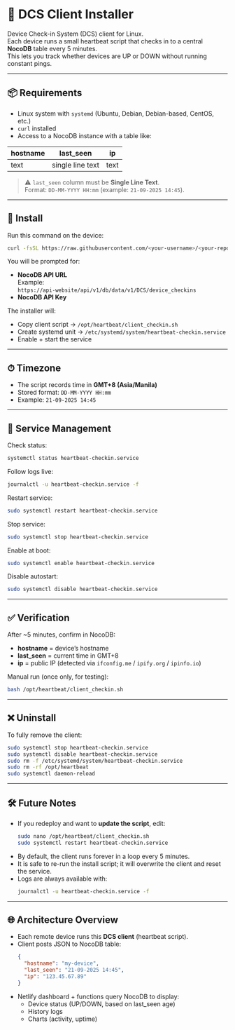 # 📡 DCS Client Installer
Device Check-in System (DCS) client for Linux.  
Each device runs a small heartbeat script that checks in to a central **NocoDB** table every 5 minutes.  
This lets you track whether devices are UP or DOWN without running constant pings.

---

## 📦 Requirements
- Linux system with `systemd` (Ubuntu, Debian, Debian-based, CentOS, etc.)
- `curl` installed
- Access to a NocoDB instance with a table like:

| hostname | last_seen           | ip    |
|----------|---------------------|-------|
| text     | single line text    | text  |

> ⚠️ `last_seen` column must be **Single Line Text**.  
> Format: `DD-MM-YYYY HH:mm` (example: `21-09-2025 14:45`).

---

## 🚀 Install

Run this command on the device:

```bash
curl -fsSL https://raw.githubusercontent.com/<your-username>/<your-repo>/main/install_dcs.sh | bash
```

You will be prompted for:
- **NocoDB API URL**  
  Example:  
  `https://api-website/api/v1/db/data/v1/DCS/device_checkins`
- **NocoDB API Key**  

The installer will:
- Copy client script → `/opt/heartbeat/client_checkin.sh`
- Create systemd unit → `/etc/systemd/system/heartbeat-checkin.service`
- Enable + start the service

---

## ⏱ Timezone
- The script records time in **GMT+8 (Asia/Manila)**  
- Stored format: `DD-MM-YYYY HH:mm`  
- Example: `21-09-2025 14:45`

---

## 🔄 Service Management

Check status:
```bash
systemctl status heartbeat-checkin.service
```

Follow logs live:
```bash
journalctl -u heartbeat-checkin.service -f
```

Restart service:
```bash
sudo systemctl restart heartbeat-checkin.service
```

Stop service:
```bash
sudo systemctl stop heartbeat-checkin.service
```

Enable at boot:
```bash
sudo systemctl enable heartbeat-checkin.service
```

Disable autostart:
```bash
sudo systemctl disable heartbeat-checkin.service
```

---

## ✅ Verification

After ~5 minutes, confirm in NocoDB:
- **hostname** = device’s hostname
- **last_seen** = current time in GMT+8
- **ip** = public IP (detected via `ifconfig.me` / `ipify.org` / `ipinfo.io`)

Manual run (once only, for testing):
```bash
bash /opt/heartbeat/client_checkin.sh
```

---

## ❌ Uninstall

To fully remove the client:

```bash
sudo systemctl stop heartbeat-checkin.service
sudo systemctl disable heartbeat-checkin.service
sudo rm -f /etc/systemd/system/heartbeat-checkin.service
sudo rm -rf /opt/heartbeat
sudo systemctl daemon-reload
```

---

## 🛠 Future Notes

- If you redeploy and want to **update the script**, edit:
  ```bash
  sudo nano /opt/heartbeat/client_checkin.sh
  sudo systemctl restart heartbeat-checkin.service
  ```
- By default, the client runs forever in a loop every 5 minutes.  
- It is safe to re-run the install script; it will overwrite the client and reset the service.  
- Logs are always available with:
  ```bash
  journalctl -u heartbeat-checkin.service -f
  ```

---

## 🌐 Architecture Overview

- Each remote device runs this **DCS client** (heartbeat script).  
- Client posts JSON to NocoDB table:  
  ```json
  {
    "hostname": "my-device",
    "last_seen": "21-09-2025 14:45",
    "ip": "123.45.67.89"
  }
  ```
- Netlify dashboard + functions query NocoDB to display:  
  - Device status (UP/DOWN, based on last_seen age)  
  - History logs  
  - Charts (activity, uptime)  
